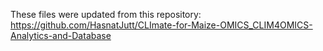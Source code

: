 These files were updated from this repository: https://github.com/HasnatJutt/CLImate-for-Maize-OMICS_CLIM4OMICS-Analytics-and-Database


